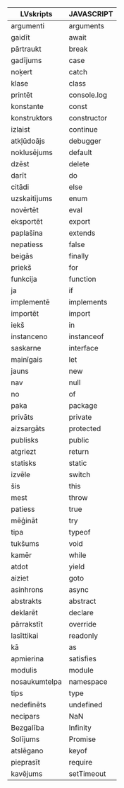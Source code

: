 | **LVskripts**   | **JAVASCRIPT**   |
|-----------------|-----------------|
| argumenti       | arguments        |
| gaidīt         | await            |
| pārtraukt      | break            |
| gadījums       | case             |
| noķert         | catch            |
| klase          | class            |
| printēt        | console.log      |
| konstante      | const            |
| konstruktors   | constructor      |
| izlaist        | continue         |
| atkļūdoājs    | debugger         |
| noklusējums    | default          |
| dzēst          | delete           |
| darīt          | do               |
| citādi         | else             |
| uzskaitījums   | enum             |
| novērtēt       | eval             |
| eksportēt      | export           |
| paplašina      | extends          |
| nepatiess      | false            |
| beigās         | finally          |
| priekš         | for              |
| funkcija       | function         |
| ja            | if               |
| implementē     | implements       |
| importēt       | import           |
| iekš           | in               |
| instanceno     | instanceof       |
| saskarne       | interface        |
| mainīgais      | let              |
| jauns          | new              |
| nav            | null             |
| no            | of               |
| paka           | package          |
| privāts        | private          |
| aizsargāts     | protected        |
| publisks       | public           |
| atgriezt       | return           |
| statisks       | static           |
| izvēle         | switch           |
| šis           | this             |
| mest           | throw            |
| patiess        | true             |
| mēģināt        | try              |
| tipa           | typeof           |
| tukšums        | void             |
| kamēr          | while            |
| atdot          | yield            |
| aiziet         | goto             |
| asinhrons      | async            |
| abstrakts      | abstract         |
| deklarēt       | declare          |
| pārrakstīt     | override         |
| lasīttikai     | readonly         |
| kā             | as               |
| apmierina      | satisfies        |
| modulis        | module           |
| nosaukumtelpa  | namespace        |
| tips           | type             |
| nedefinēts     | undefined        |
| necipars       | NaN              |
| Bezgalība      | Infinity         |
| Solījums       | Promise          |
| atslēgano      | keyof            |
| pieprasīt      | require          |
| kavējums       | setTimeout       |
